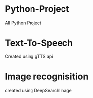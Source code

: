 # Python-Project
All Python Project
# Text-To-Speech
Created using gTTS api 
# Image recognisition
created using DeepSearchImage
